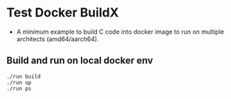 # Test Docker BuildX

- A minimum example to build C code into docker image to run on multiple architects (amd64/aarch64).

## Build and run on local docker env

```
./run build
./run up
./run ps
```
